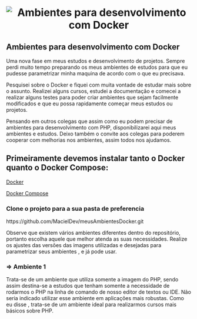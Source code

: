
<h1 align="center">
    <img alt="Ambientes para desenvolvimento com Docker" title="Meus Ambientes Com Docker" src="https://www.globalmind.com.br/wp-content/uploads/2021/03/docker-banner-1.png" />
</h1>
<h2>Ambientes para desenvolvimento com Docker</h2>
<p>  Uma nova fase em meus estudos e desenvolvimento de projetos. Sempre  perdi muito tempo preparando os meus ambientes de estudos para que eu pudesse parametrizar minha maquina de acordo com o que eu precisava. </p>
<p>Pesquisei sobre o Docker e fiquei com muita vontade de estudar mais sobre o assunto. Realizei alguns cursos, estudei a documentação e comecei a realizar alguns testes para poder criar ambientes que sejam facilmente modificados e que eu possa rapidamente começar meus estudos ou projetos.</p>
<p>Pensando em outros colegas que assim como eu podem precisar de ambientes para desenvolvimento com PHP, disponibilizarei aqui meus ambientes e estudos.  Deixo também o convite aos colegas para poderem cooperar com melhorias nos ambientes, assim todos nos ajudamos.
    
<h2>Primeiramente devemos instalar tanto o Docker quanto o Docker Compose:</h2>
    <p><a href="https://docs.docker.com/get-docker/">Docker</a></p>
    <p><a href="https://docs.docker.com/compose/install/">Docker Compose</a></p>
    
<h3>Clone o projeto para a sua pasta de preferencia</h3>
<p>https://github.com/MacielDev/meusAmbientesDocker.git</p>

<p>Observe que existem vários ambientes diferentes dentro do repositório, portanto escolha aquele que melhor atenda as suas necessidades. Realize os ajustes das versões das imagens utilizadas e  desejadas para parametrizar seus ambientes , e já pode usar.</p>

<h3>=> Ambiente 1</h3>
    <p>Trata-se de um ambiente que utiliza somente a imagem do PHP, sendo assim destina-se a estudos que tenham somente a necessidade de rodarmos o PHP na linha de comando de nosso editor de textos ou IDE. Não seria indicado utilizar esse ambiente em aplicações mais robustas. Como eu disse , trata-se de um ambiente ideal para realizarmos cursos mais básicos sobre PHP.</p>

